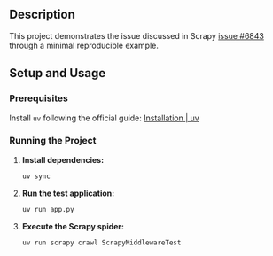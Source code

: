 ## Description

This project demonstrates the issue discussed in Scrapy [issue #6843](https://github.com/scrapy/scrapy/issues/6843) through a minimal reproducible example.

## Setup and Usage

### Prerequisites
Install `uv` following the official guide: [Installation | uv](https://docs.astral.sh/uv/getting-started/installation/)

### Running the Project

1. **Install dependencies:**
   ```bash
   uv sync

2. **Run the test application:**

   ```bash
   uv run app.py
   ```

3. **Execute the Scrapy spider:**

   ```bash
   uv run scrapy crawl ScrapyMiddlewareTest
   ```

   
